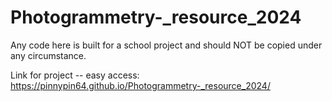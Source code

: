 # Photogrammetry-_resource_2024
Any code here is built for a school project and should NOT be copied under any circumstance. 


Link for project -- easy access: https://pinnypin64.github.io/Photogrammetry-_resource_2024/ 
